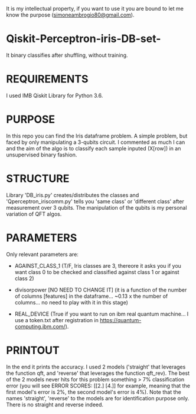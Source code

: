 It is my intellectual property, if you want to use it you are bound to let me know the purpose (simoneambrogio80@gmail.com).


# Qiskit-Perceptron-iris-DB-set-
It binary classifies after shuffling, without training.


# REQUIREMENTS
I used IMB Qiskit Library for Python 3.6.


# PURPOSE
In this repo you can find the Iris dataframe problem. A simple problem, but faced by only manipulating a 3-qubits circuit.
I commented as much I can and the aim of the algo is to classify each sample inputed (X[row]) in an unsupervised binary fashion.


# STRUCTURE
Library 'DB_iris.py' creates/distributes the classes and 'Qperceptron_iriscomm.py' tells you 'same class' or 'different class' after measurement over 3 qubits. The manipulation of the qubits is my personal variation of QFT algos.


# PARAMETERS
Only relevant parameters are:

- AGAINST_CLASS_1 (T/F, Iris classes are 3, thereore it asks you if you want class 0 to be checked and classified against class 1 or against class 2)

- divisorpower [NO NEED TO CHANGE IT] (it is a function of the number of columns [features] in the dataframe... ~0.13 x the number of columns... no need to play with it in this stage)

- REAL_DEVICE (True if you want to run on ibm real quantum machine... I use a token.txt after registration in https://quantum-computing.ibm.com/).


# PRINTOUT
In the end it prints the accuracy. I used 2 models ('straight' that leverages the function qft, and 'reverse' that leverages the function qft_rev).
The best of the 2 models never hits for this problem something > 7% classification error (you will see ERROR SCORES: [[2.] [4.]] for example, meaning that the first model's error is 2%, the second model's error is 4%).
Note that the names 'straight', 'reverse' to the models are for identification purpose only. There is no straight and reverse indeed.


